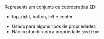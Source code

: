 <position>

Representa um conjunto de coordenadas 2D:
- top, right, botton, left e center

* Usado para alguns tipos de propriedades
* Não confundir com a propriedade `position`